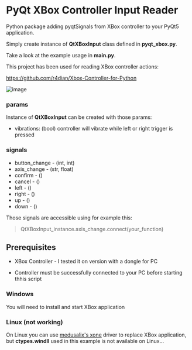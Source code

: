 # PyQt XBox Controller Input Reader

Python package adding pyqtSignals from XBox controller to your PyQt5 application.

Simply create instance of **QtXBoxInput** class defined in **pyqt_xbox.py**.

Take a look at the example usage in **main.py**.

This project has been used for reading XBox controller actions:

https://github.com/r4dian/Xbox-Controller-for-Python

![image](https://github.com/1000101cz/PyQtXBoxController/assets/71834145/18df6813-b0c8-42f6-86fa-69f356cec4bf)


### params

Instance of **QtXBoxInput** can be created with those params:

 - vibrations: (bool) controller will vibrate while left or right trigger is pressed

### signals

 - button_change - (int, int)
 - axis_change - (str, float)
 - confirm - ()
 - cancel - ()
 - left - ()
 - right - ()
 - up - ()
 - down - ()

Those signals are accessible using for example this:

> QtXBoxInput_instance.axis_change.connect(your_function)

## Prerequisites

 - XBox Controller - I tested it on version with a dongle for PC

 - Controller must be successfully connected to your PC before starting thhis script

### Windows

You will need to install and start XBox application

### Linux (not working)

On Linux you can use [medusalix's xone](https://github.com/medusalix/xone) driver to replace XBox application, but **ctypes.windll** used in this example is not available on Linux...
